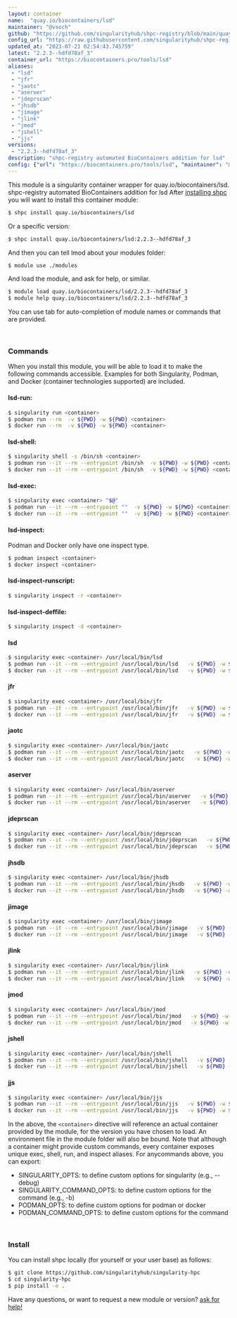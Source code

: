 ```yaml
---
layout: container
name:  "quay.io/biocontainers/lsd"
maintainer: "@vsoch"
github: "https://github.com/singularityhub/shpc-registry/blob/main/quay.io/biocontainers/lsd/container.yaml"
config_url: "https://raw.githubusercontent.com/singularityhub/shpc-registry/main/quay.io/biocontainers/lsd/container.yaml"
updated_at: "2023-07-21 02:54:43.745759"
latest: "2.2.3--hdfd78af_3"
container_url: "https://biocontainers.pro/tools/lsd"
aliases:
 - "lsd"
 - "jfr"
 - "jaotc"
 - "aserver"
 - "jdeprscan"
 - "jhsdb"
 - "jimage"
 - "jlink"
 - "jmod"
 - "jshell"
 - "jjs"
versions:
 - "2.2.3--hdfd78af_3"
description: "shpc-registry automated BioContainers addition for lsd"
config: {"url": "https://biocontainers.pro/tools/lsd", "maintainer": "@vsoch", "description": "shpc-registry automated BioContainers addition for lsd", "latest": {"2.2.3--hdfd78af_3": "sha256:f2c02a76def877893e21f53f8f6faa46354d274f9923166802bf4b6d9c26c8d4"}, "tags": {"2.2.3--hdfd78af_3": "sha256:f2c02a76def877893e21f53f8f6faa46354d274f9923166802bf4b6d9c26c8d4"}, "docker": "quay.io/biocontainers/lsd", "aliases": {"lsd": "/usr/local/bin/lsd", "jfr": "/usr/local/bin/jfr", "jaotc": "/usr/local/bin/jaotc", "aserver": "/usr/local/bin/aserver", "jdeprscan": "/usr/local/bin/jdeprscan", "jhsdb": "/usr/local/bin/jhsdb", "jimage": "/usr/local/bin/jimage", "jlink": "/usr/local/bin/jlink", "jmod": "/usr/local/bin/jmod", "jshell": "/usr/local/bin/jshell", "jjs": "/usr/local/bin/jjs"}}
---
```


This module is a singularity container wrapper for quay.io/biocontainers/lsd.
shpc-registry automated BioContainers addition for lsd
After [installing shpc](#install) you will want to install this container module:


```bash
$ shpc install quay.io/biocontainers/lsd
```

Or a specific version:

```bash
$ shpc install quay.io/biocontainers/lsd:2.2.3--hdfd78af_3
```

And then you can tell lmod about your modules folder:

```bash
$ module use ./modules
```

And load the module, and ask for help, or similar.

```bash
$ module load quay.io/biocontainers/lsd/2.2.3--hdfd78af_3
$ module help quay.io/biocontainers/lsd/2.2.3--hdfd78af_3
```

You can use tab for auto-completion of module names or commands that are provided.

<br>

### Commands

When you install this module, you will be able to load it to make the following commands accessible.
Examples for both Singularity, Podman, and Docker (container technologies supported) are included.

#### lsd-run:

```bash
$ singularity run <container>
$ podman run --rm  -v ${PWD} -w ${PWD} <container>
$ docker run --rm  -v ${PWD} -w ${PWD} <container>
```

#### lsd-shell:

```bash
$ singularity shell -s /bin/sh <container>
$ podman run --it --rm --entrypoint /bin/sh  -v ${PWD} -w ${PWD} <container>
$ docker run --it --rm --entrypoint /bin/sh  -v ${PWD} -w ${PWD} <container>
```

#### lsd-exec:

```bash
$ singularity exec <container> "$@"
$ podman run --it --rm --entrypoint ""  -v ${PWD} -w ${PWD} <container> "$@"
$ docker run --it --rm --entrypoint ""  -v ${PWD} -w ${PWD} <container> "$@"
```

#### lsd-inspect:

Podman and Docker only have one inspect type.

```bash
$ podman inspect <container>
$ docker inspect <container>
```

#### lsd-inspect-runscript:

```bash
$ singularity inspect -r <container>
```

#### lsd-inspect-deffile:

```bash
$ singularity inspect -d <container>
```


#### lsd

```bash
$ singularity exec <container> /usr/local/bin/lsd
$ podman run --it --rm --entrypoint /usr/local/bin/lsd   -v ${PWD} -w ${PWD} <container> -c " $@"
$ docker run --it --rm --entrypoint /usr/local/bin/lsd   -v ${PWD} -w ${PWD} <container> -c " $@"
```


#### jfr

```bash
$ singularity exec <container> /usr/local/bin/jfr
$ podman run --it --rm --entrypoint /usr/local/bin/jfr   -v ${PWD} -w ${PWD} <container> -c " $@"
$ docker run --it --rm --entrypoint /usr/local/bin/jfr   -v ${PWD} -w ${PWD} <container> -c " $@"
```


#### jaotc

```bash
$ singularity exec <container> /usr/local/bin/jaotc
$ podman run --it --rm --entrypoint /usr/local/bin/jaotc   -v ${PWD} -w ${PWD} <container> -c " $@"
$ docker run --it --rm --entrypoint /usr/local/bin/jaotc   -v ${PWD} -w ${PWD} <container> -c " $@"
```


#### aserver

```bash
$ singularity exec <container> /usr/local/bin/aserver
$ podman run --it --rm --entrypoint /usr/local/bin/aserver   -v ${PWD} -w ${PWD} <container> -c " $@"
$ docker run --it --rm --entrypoint /usr/local/bin/aserver   -v ${PWD} -w ${PWD} <container> -c " $@"
```


#### jdeprscan

```bash
$ singularity exec <container> /usr/local/bin/jdeprscan
$ podman run --it --rm --entrypoint /usr/local/bin/jdeprscan   -v ${PWD} -w ${PWD} <container> -c " $@"
$ docker run --it --rm --entrypoint /usr/local/bin/jdeprscan   -v ${PWD} -w ${PWD} <container> -c " $@"
```


#### jhsdb

```bash
$ singularity exec <container> /usr/local/bin/jhsdb
$ podman run --it --rm --entrypoint /usr/local/bin/jhsdb   -v ${PWD} -w ${PWD} <container> -c " $@"
$ docker run --it --rm --entrypoint /usr/local/bin/jhsdb   -v ${PWD} -w ${PWD} <container> -c " $@"
```


#### jimage

```bash
$ singularity exec <container> /usr/local/bin/jimage
$ podman run --it --rm --entrypoint /usr/local/bin/jimage   -v ${PWD} -w ${PWD} <container> -c " $@"
$ docker run --it --rm --entrypoint /usr/local/bin/jimage   -v ${PWD} -w ${PWD} <container> -c " $@"
```


#### jlink

```bash
$ singularity exec <container> /usr/local/bin/jlink
$ podman run --it --rm --entrypoint /usr/local/bin/jlink   -v ${PWD} -w ${PWD} <container> -c " $@"
$ docker run --it --rm --entrypoint /usr/local/bin/jlink   -v ${PWD} -w ${PWD} <container> -c " $@"
```


#### jmod

```bash
$ singularity exec <container> /usr/local/bin/jmod
$ podman run --it --rm --entrypoint /usr/local/bin/jmod   -v ${PWD} -w ${PWD} <container> -c " $@"
$ docker run --it --rm --entrypoint /usr/local/bin/jmod   -v ${PWD} -w ${PWD} <container> -c " $@"
```


#### jshell

```bash
$ singularity exec <container> /usr/local/bin/jshell
$ podman run --it --rm --entrypoint /usr/local/bin/jshell   -v ${PWD} -w ${PWD} <container> -c " $@"
$ docker run --it --rm --entrypoint /usr/local/bin/jshell   -v ${PWD} -w ${PWD} <container> -c " $@"
```


#### jjs

```bash
$ singularity exec <container> /usr/local/bin/jjs
$ podman run --it --rm --entrypoint /usr/local/bin/jjs   -v ${PWD} -w ${PWD} <container> -c " $@"
$ docker run --it --rm --entrypoint /usr/local/bin/jjs   -v ${PWD} -w ${PWD} <container> -c " $@"
```



In the above, the `<container>` directive will reference an actual container provided
by the module, for the version you have chosen to load. An environment file in the
module folder will also be bound. Note that although a container
might provide custom commands, every container exposes unique exec, shell, run, and
inspect aliases. For anycommands above, you can export:

 - SINGULARITY_OPTS: to define custom options for singularity (e.g., --debug)
 - SINGULARITY_COMMAND_OPTS: to define custom options for the command (e.g., -b)
 - PODMAN_OPTS: to define custom options for podman or docker
 - PODMAN_COMMAND_OPTS: to define custom options for the command

<br>

### Install

You can install shpc locally (for yourself or your user base) as follows:

```bash
$ git clone https://github.com/singularityhub/singularity-hpc
$ cd singularity-hpc
$ pip install -e .
```

Have any questions, or want to request a new module or version? [ask for help!](https://github.com/singularityhub/singularity-hpc/issues)